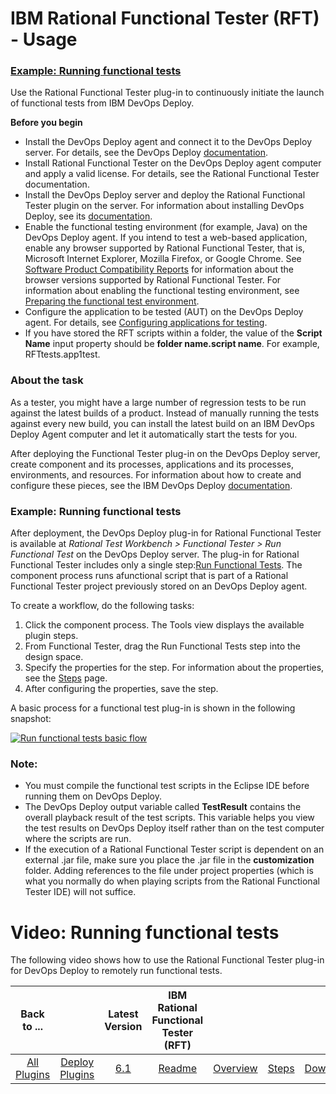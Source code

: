 
# IBM Rational Functional Tester (RFT) - Usage


### [Example: Running functional tests](#component_process_run)

Use the Rational Functional Tester plug-in to continuously initiate the launch of functional tests from IBM DevOps Deploy.

**Before you begin**

* Install the DevOps Deploy agent and connect it to the DevOps Deploy server. For details, see the DevOps Deploy [documentation](http://www-01.ibm.com/support/knowledgecenter/SS4GSP/ucd_welcome.html).
* Install Rational Functional Tester on the DevOps Deploy agent computer and apply a valid license. For details, see the Rational Functional Tester documentation.
* Install the DevOps Deploy server and deploy the Rational Functional Tester plugin on the server. For information about installing DevOps Deploy, see its [documentation](http://www-01.ibm.com/support/knowledgecenter/SS4GSP/ucd_welcome.html).
* Enable the functional testing environment (for example, Java) on the DevOps Deploy agent. If you intend to test a web-based application, enable any browser supported by Rational Functional Tester, that is, Microsoft Internet Explorer, Mozilla Firefox, or Google Chrome. See [Software Product Compatibility Reports](http://www-969.ibm.com/software/reports/compatibility/clarity/index.html) for information about the browser versions supported by Rational Functional Tester. For information about enabling the functional testing environment, see [Preparing the functional test environment](http://www-01.ibm.com/support/knowledgecenter/SSBLQQ_8.6.0/com.ibm.rational.test.ft.doc/topics/t_preparerft.html).
* Configure the application to be tested (AUT) on the DevOps Deploy agent. For details, see [Configuring applications for testing](http://www-01.ibm.com/support/knowledgecenter/SSBLQQ_8.6.0/com.ibm.rational.test.ft.doc/topics/ConfiguringAppsTesting.html).
* If you have stored the RFT scripts within a folder, the value of the **Script Name** input property should be **folder name.script name**. For example, RFTtests.app1test.

### About the task

As a tester, you might have a large number of regression tests to be run against the latest builds of a product. Instead of manually running the tests against every new build, you can install the latest build on an IBM DevOps Deploy Agent computer and let it automatically start the tests for you.

After deploying the Functional Tester plug-in on the DevOps Deploy server, create component and its processes, applications and its processes, environments, and resources. For information about how to create and configure these pieces, see the IBM DevOps Deploy [documentation](http://www.ibm.com/support/knowledgecenter/SS4GSP/ucd_welcome.html).

### Example: Running functional tests

After deployment, the DevOps Deploy plug-in for Rational Functional Tester is available at *Rational Test Workbench > Functional Tester > Run Functional Test* on the DevOps Deploy server. The plug-in for Rational Functional Tester includes only a single step:[Run Functional Tests](https://urbancode.github.io/IBM-UCx-PLUGIN-DOCS/UCD/RFT-UCD/steps.html/#run_functional_tests "Run Functional Tests"). The component process runs afunctional script that is part of a Rational Functional Tester project previously stored on an DevOps Deploy agent.

To create a workflow, do the following tasks:

1. Click the component process. The Tools view displays the available plugin steps.
2. From Functional Tester, drag the Run Functional Tests step into the design space.
3. Specify the properties for the step. For information about the properties, see the [Steps](https://urbancode.github.io/IBM-UCx-PLUGIN-DOCS/UCD/RFT-UCD/steps.html) page.
4. After configuring the properties, save the step.

A basic process for a functional test plug-in is shown in the following snapshot:

[![Run functional tests basic flow](media/rft_basic_flow.png)](media/rft_basic_flow.png)

### Note:

* You must compile the functional test scripts in the Eclipse IDE before running them on DevOps Deploy.
* The DevOps Deploy output variable called **TestResult** contains the overall playback result of the test scripts. This variable helps you view the test results on DevOps Deploy itself rather than on the test computer where the scripts are run.
* If the execution of a Rational Functional Tester script is dependent on an external .jar file, make sure you place the .jar file in the **customization** folder. Adding references to the file under project properties (which is what you normally do when playing scripts from the Rational Functional Tester IDE) will not suffice.


Video: Running functional tests
===============================

The following video shows how to use the Rational Functional Tester plug-in for DevOps Deploy to remotely run functional tests.



|Back to ...||Latest Version|IBM Rational Functional Tester (RFT) ||||
| :---: | :---: | :---: | :---: | :---: | :---: | :---: |
|[All Plugins](../../index.md)|[Deploy Plugins](../README.md)|[6.1](https://raw.githubusercontent.com/UrbanCode/IBM-UCD-PLUGINS/main/files/RFT-UCD/RFT-UCD-FunctionalTest-6.1.zip)|[Readme](README.md)|[Overview](overview.md)|[Steps](steps.md)|[Downloads](downloads.md)|
